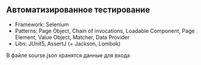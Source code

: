 ## Автоматизированное тестирование

- Framework: Selenium
- Patterns: Page Object, Chain of invocations, Loadable Component, Page Element, Value Object, Matcher, Data Provider
- Libs: JUnit5, AssertJ (+ Jackson, Lombok)

В файле sourse.json хранятся данные для входа
